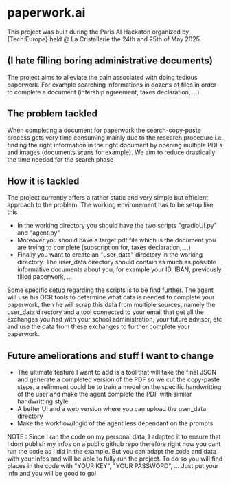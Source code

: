 # paperwork.ai
This project was built during the Paris AI Hackaton organized by {Tech:Europe} held @ La Cristallerie the 24th and 25th of May 2025.
## (I hate filling boring administrative documents)
The project aims to alleviate the pain associated with doing tedious paperwork. For example searching informations in dozens of files in order to complete a document (intership agreement, taxes declaration, ...).

## The problem tackled
When completing a document for paperwork the search-copy-paste process gets very time consuming mainly due to the research procedure i.e. finding the right information in the right document by opening multiple PDFs and images (documents scans for example). We aim to reduce drastically the time needed for the search phase

## How it is tackled

The project currently offers a rather static and very simple but efficient approach to the problem. The working environement has to be setup like this 
<ul>
  <li>In the working directory you should have the two scripts "gradioUI.py" and "agent.py"</li>
  <li>Moreover you should have a target.pdf file which is the document you are trying to complete (subscription for, taxes declaration, ...)</li>
  <li>Finally you want to create an "user_data" directory in the working directory. The user_data directory should contain as much as possible informative documents about you, for example your ID, IBAN, previously filled paperwork, ...</li>
</ul>
Some specific setup regarding the scripts is to be find further.
The agent will use his OCR tools to determine what data is needed to complete your paperwork, then he will scrap this data from multiple sources, namely the user_data directory and a tool connected to your email that get all the exchanges you had with your school administration, your future advisor, etc and use the data from these exchanges to further complete your paperwork.

## Future ameliorations and stuff I want to change
<ul>
  <li> The ultimate feature I want to add is a tool that will take the final JSON and generate a completed version of the PDF so we cut the copy-paste steps, a refinment could be to train a model on the specific handwritting of the user and make the agent complete the PDF with similar handwritting style </li>
  <li> A better UI and a web version where you can upload the user_data directory </li>
  <li> Make the workflow/logic of the agent less dependant on the prompts </li>
</ul>
NOTE : Since I ran the code on my personal data, I adapted it to ensure that I dont publish my infos on a public github repo therefore right now you cant run the code as I did in the example. But you can adapt the code and data with your infos and will be able to fully run the project. To do so you will find places in the code with "YOUR KEY", "YOUR PASSWORD", ... Just put your info and you will be good to go!
